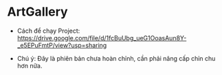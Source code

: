 # ArtGallery

- Cách để chạy Project: https://drive.google.com/file/d/1fcBuUbg_ueG1OoasAun8Y-_e5EPuFmtP/view?usp=sharing


- Chú ý: Đây là phiên bản chưa hoàn chỉnh, cần phải nâng cấp chỉn chu hơn nữa.